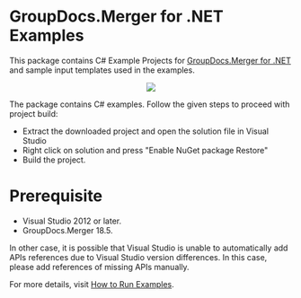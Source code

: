 # GroupDocs.Merger for .NET Examples

This package contains C# Example Projects for [GroupDocs.Merger for .NET](https://github.com/groupdocs-merger/GroupDocs.Merger-for-.NET/tree/master/Examples) and sample input templates used in the examples.

<p align="center">
  <a title="Download complete GroupDocs.Merger for .NET Example source code" href="https://github.com/groupdocs-merger/GroupDocs.Merger-for-.NET/archive/master.zip">
	<img src="https://raw.github.com/AsposeExamples/java-examples-dashboard/master/images/downloadZip-Button-Large.png" />
  </a>
</p>


The package contains C# examples. Follow the given steps to proceed with project build:

* Extract the downloaded project and open the solution file in Visual Studio
* Right click on solution and press "Enable NuGet package Restore"
* Build the project.

# Prerequisite

+ Visual Studio 2012 or later.
+ GroupDocs.Merger 18.5.


In other case, it is possible that Visual Studio is unable to automatically add APIs references due to Visual Studio version differences. In this case, please add references of missing APIs manually.


For more details, visit  [How to Run Examples](https://docs.groupdocs.com/display/mergernet/How+to+Run+Examples).

